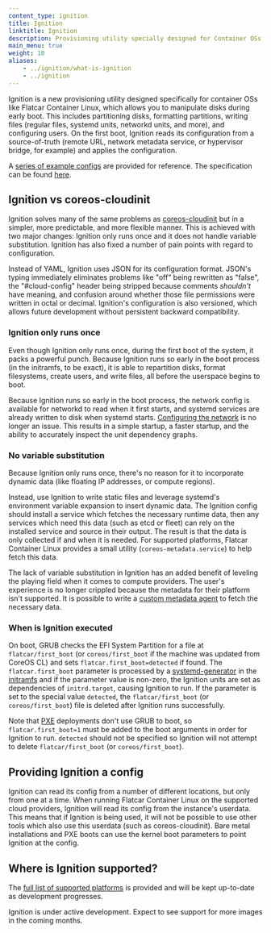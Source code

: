 ```yaml
---
content_type: ignition
title: Ignition
linktitle: Ignition
description: Provisioning utility specially designed for Container OSs
main_menu: true
weight: 10
aliases:
    - ../ignition/what-is-ignition
    - ../ignition
---
```


Ignition is a new provisioning utility designed specifically for container OSs like Flatcar Container Linux, which allows you to manipulate disks during early boot. This includes partitioning disks, formatting partitions, writing files (regular files, systemd units, networkd units, and more), and configuring users. On the first boot, Ignition reads its configuration from a source-of-truth (remote URL, network metadata service, or hypervisor bridge, for example) and applies the configuration.

A [series of example configs][examples] are provided for reference. The specification can be found [here][ignition-specification].

## Ignition vs coreos-cloudinit

Ignition solves many of the same problems as [coreos-cloudinit][cloudinit] but in a simpler, more predictable, and more flexible manner. This is achieved with two major changes: Ignition only runs once and it does not handle variable substitution. Ignition has also fixed a number of pain points with regard to configuration.

Instead of YAML, Ignition uses JSON for its configuration format. JSON's typing immediately eliminates problems like "off" being rewritten as "false", the "#cloud-config" header being stripped because comments *shouldn't* have meaning, and confusion around whether those file permissions were written in octal or decimal. Ignition's configuration is also versioned, which allows future development without persistent backward compatibility.

### Ignition only runs once

Even though Ignition only runs once, during the first boot of the system, it packs a powerful punch. Because Ignition runs so early in the boot process (in the initramfs, to be exact), it is able to repartition disks, format filesystems, create users, and write files, all before the userspace begins to boot.

Because Ignition runs so early in the boot process, the network config is available for networkd to read when it first starts, and systemd services are already written to disk when systemd starts. [Configuring the network][network-config] is no longer an issue. This results in a simple startup, a faster startup, and the ability to accurately inspect the unit dependency graphs.

### No variable substitution

Because Ignition only runs once, there's no reason for it to incorporate dynamic data (like  floating IP addresses, or compute regions).

Instead, use Ignition to write static files and leverage systemd's environment variable expansion to insert dynamic data. The Ignition config should install a service which fetches the necessary runtime data, then any services which need this data (such as etcd or fleet) can rely on the installed service and source in their output. The result is that the data is only collected if and when it is needed. For supported platforms, Flatcar Container Linux provides a small utility (`coreos-metadata.service`) to help fetch this data.

The lack of variable substitution in Ignition has an added benefit of leveling the playing field when it comes to compute providers. The user's experience is no longer crippled because the metadata for their platform isn't supported. It is possible to write a [custom metadata agent][custom-agent] to fetch the necessary data.

### When is Ignition executed

On boot, GRUB checks the EFI System Partition for a file at `flatcar/first_boot` (or `coreos/first_boot` if the machine was updated from CoreOS CL) and sets `flatcar.first_boot=detected` if found. The `flatcar.first_boot` parameter is processed by a [systemd-generator] in the [initramfs] and if the parameter value is non-zero, the Ignition units are set as dependencies of `initrd.target`, causing Ignition to run. If the parameter is set to the special value `detected`, the `flatcar/first_boot` (or `coreos/first_boot`) file is deleted after Ignition runs successfully.

Note that [PXE][supported-platforms] deployments don't use GRUB to boot, so `flatcar.first_boot=1` must be added to the boot arguments in order for Ignition to run. `detected` should not be specified so Ignition will not attempt to delete `flatcar/first_boot` (or `coreos/first_boot`).

## Providing Ignition a config

Ignition can read its config from a number of different locations, but only from one at a time. When running Flatcar Container Linux on the supported cloud providers, Ignition will read its config from the instance's userdata. This means that if Ignition is being used, it will not be possible to use other tools which also use this userdata (such as coreos-cloudinit). Bare metal installations and PXE boots can use the kernel boot parameters to point Ignition at the config.

## Where is Ignition supported?

The [full list of supported platforms][supported-platforms] is provided and will be kept up-to-date as development progresses.

Ignition is under active development. Expect to see support for more images in the coming months.

[examples]: https://github.com/kinvolk/ignition/blob/flatcar-master/doc/examples.md
[ignition-specification]: specification
[cloudinit]: https://github.com/kinvolk/coreos-cloudinit
[network-config]: network-configuration
[custom-agent]: https://github.com/kinvolk/ignition/blob/flatcar-master/doc/examples.md#custom-metadata-agent
[supported-platforms]: https://github.com/kinvolk/ignition/blob/flatcar-master/doc/supported-platforms.md
[systemd-generator]: http://www.freedesktop.org/software/systemd/man/systemd.generator.html
[initramfs]: https://www.kernel.org/doc/Documentation/filesystems/ramfs-rootfs-initramfs.txt
